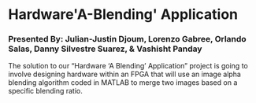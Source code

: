 # Hardware'A-Blending' Application
### Presented By: Julian-Justin Djoum, Lorenzo Gabree, Orlando Salas, Danny Silvestre Suarez, & Vashisht Panday

   The solution to our “Hardware ‘A Blending’ Application” project is going to involve designing hardware within an FPGA that will use an image alpha blending algorithm coded in MATLAB to merge two images based on a specific blending ratio.
